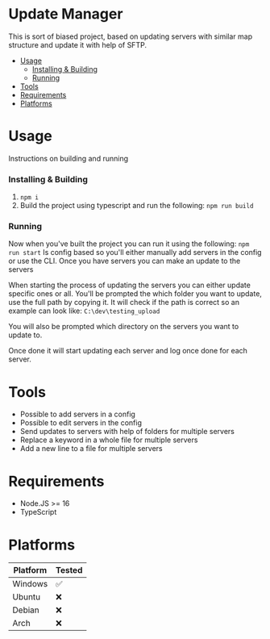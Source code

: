 # Update Manager

This is sort of biased project, based on updating servers with similar map structure and update it with help of SFTP.

-   [Usage](#usage)
    -   [Installing & Building](#installing--building)
    -   [Running](#running)
-   [Tools](#tools)
-   [Requirements](#requirements)
-   [Platforms](#platforms)

# Usage

Instructions on building and running

### Installing & Building

1. `npm i`
2. Build the project using typescript and run the following: `npm run build`

### Running

Now when you've built the project you can run it using the following: `npm run start`
Is config based so you'll either manually add servers in the config or use the CLI. Once you have servers you can make an update to the servers

When starting the process of updating the servers you can either update specific ones or all. You'll be prompted the which folder you want to update, use the full path by copying it.
It will check if the path is correct so an example can look like: `C:\dev\testing_upload`

You will also be prompted which directory on the servers you want to update to.

Once done it will start updating each server and log once done for each server.

# Tools

-   Possible to add servers in a config
-   Possible to edit servers in the config
-   Send updates to servers with help of folders for multiple servers
-   Replace a keyword in a whole file for multiple servers
-   Add a new line to a file for multiple servers

# Requirements

-   Node.JS >= 16
-   TypeScript

# Platforms

| Platform | Tested |
| -------- | ------ |
| Windows  | ✅     |
| Ubuntu   | ❌     |
| Debian   | ❌     |
| Arch     | ❌     |
